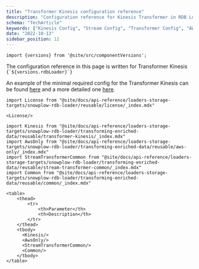 ```yaml
---
title: "Transformer Kinesis configuration reference"
description: "Configuration reference for Kinesis Transformer in RDB Loader behavioral data processing pipelines."
schema: "TechArticle"
keywords: ["Kinesis Config", "Stream Config", "Transformer Config", "AWS Config", "Kinesis Settings", "Stream Settings"]
date: "2022-10-13"
sidebar_position: 12
---
```


```mdx-code-block
import {versions} from '@site/src/componentVersions';
```

<p>The configuration reference in this page is written for Transformer Kinesis <code>{`${versions.rdbLoader}`}</code></p>

An example of the minimal required config for the Transformer Kinesis can be found [here](https://github.com/snowplow/snowplow-rdb-loader/tree/master/config/transformer/aws/transformer.kinesis.config.minimal.hocon) and a more detailed one [here](https://github.com/snowplow/snowplow-rdb-loader/tree/master/config/transformer/aws/transformer.kinesis.config.reference.hocon).

```mdx-code-block
import License from "@site/docs/api-reference/loaders-storage-targets/snowplow-rdb-loader/reusable/license/_index.mdx"

<License/>
```

```mdx-code-block
import Kinesis from "@site/docs/api-reference/loaders-storage-targets/snowplow-rdb-loader/transforming-enriched-data/reusable/transformer-kinesis/_index.mdx"
import AwsOnly from "@site/docs/api-reference/loaders-storage-targets/snowplow-rdb-loader/transforming-enriched-data/reusable/aws-only/_index.mdx"
import StreamTransformerCommon from "@site/docs/api-reference/loaders-storage-targets/snowplow-rdb-loader/transforming-enriched-data/reusable/stream-transformer-common/_index.mdx"
import Common from "@site/docs/api-reference/loaders-storage-targets/snowplow-rdb-loader/transforming-enriched-data/reusable/common/_index.mdx"

<table>
    <thead>
        <tr>
            <th>Parameter</th>
            <th>Description</th>
        </tr>
    </thead>
    <tbody>
      <Kinesis/>
      <AwsOnly/>
      <StreamTransformerCommon/>
      <Common/>
    </tbody>
</table>
```
